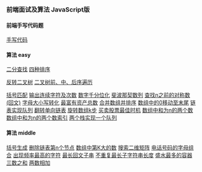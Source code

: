 <!--
 * @Date: 2022-05-18 14:09:46
 * @LastEditors: wangpeng
 * @LastEditTime: 2022-05-18 15:50:10
 * @FilePath: /arithmetic/readme.md
-->
### 前端面试及算法 JavaScript版
#### 前端手写代码题
[手写代码](./src/font-end-write/index.js)

#### 算法 easy
[二分查找](./src/binary-search/index.js)
[四种排序](./src/sort-collection/index.js)

[反转二叉树](./src/invert-tree/index.js)
[二叉树前、中、后序遍历](./src/binary-search-tree/index.js)

[括号匹配](./src/brackets-match/index.js)
[输出连续字符及次数](./src/continue-number/index.js)
[数字千分位化](./src/count-thousands/index.js)
[斐波那契数列](./src/fibonacci/index.js)
[查找n之前的对称数(回文)](./src/find-symmetric-num/index.js)
[字母大小写转化](./src/letter-upper-lower/index.js)
[最富有资产总数](./src/maximum-wealth/index.js)
[合并数组并排序](./src/merge-array/index.js)
[数组中的0移动至末尾](./src/move-zero/index.js)
[链表实现队列](./src/queue-with-link/index.js)
[翻转单向链表](./src/reverse-link-list/index.js)
[旋转数组k步](./src/rotate-k/index.js)
[买卖股票最佳时机](./src/sales-stocks/index.js)
[数组中和为n的两个数](./src/two-number-sum-index/index.js)
[数组中和为n的两个数索引](./src/rotate-k/index.js)
[两个栈实现一个队列](./src/two-stack-one-queue/index.js)

#### 算法 middle
[括号生成](./src/add-brackets/index.js)
[删除链表第n个节点](./src/delete-link-n/index.js)
[数组中第K大的数](./src/find-kth-largest/index.js)
[搜索二维矩阵](./src/find-number-in-2d/index.js)
[电话号码的字母组合](./src/find-phone-number/index.js)
[出现频率最高的字符](./src/highest-frequency-char/index.js)
[最长回文子串](./src/longest-palindrome/index.js)
[不重复最长子字符串长度](./src/longest-substring/index.js)
[盛水最多的容器](./src/max-water/index.js)
[三数之和](./src/three-number-sum/index.js)
[两数相加](./src/two-number-sum-link/index.js)
